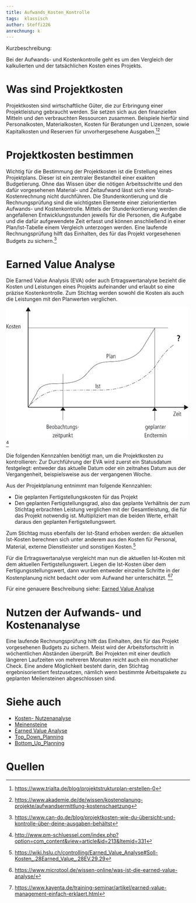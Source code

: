 ```yaml
---
title: Aufwands_Kosten_Kontrolle
tags:  klassisch
author: Steffi226
anrechnung: k 
---
```


Kurzbeschreibung:

Bei der Aufwands- und Kostenkontrolle geht es um den Vergleich der kalkulierten und der tatsächlichen Kosten eines Projekts.



# Was sind Projektkosten
Projektkosten sind wirtschaftliche Güter, die zur Erbringung einer Projektleistung gebraucht werden. Sie setzen sich aus den finanziellen Mitteln und den verbrauchten Ressourcen zusammen.
Beispiele hierfür sind Personalkosten, Materialkosten, Kosten für Beratungen und Lizenzen, sowie Kapitalkosten und Reserven für unvorhergesehene Ausgaben.[^1][^2]
 

# Projektkosten bestimmen
Wichtig für die Bestimmung der Projektkosten ist die Erstellung eines Projektplans. Dieser ist ein zentraler Bestandteil einer exakten Budgetierung. Ohne das Wissen über die nötigen Arbeitsschritte und den dafür vorgesehenen Material- und Zeitaufwand lässt sich eine Vorab-Kostenrechnung nicht durchführen.
Die Stundenkontierung und die Rechnungsprüfung sind die wichtigsten Elemente einer zielorientierten Aufwands- und Kostenkontrolle. 
Mittels der Stundenkontierung werden die angefallenen Entwicklungsstunden jeweils für die Personen, die Aufgabe und die dafür aufgewendete Zeit erfasst und können anschließend in einer Plan/Ist-Tabelle einem Vergleich unterzogen werden. 
Eine laufende Rechnungsprüfung hilft das Einhalten, des für das Projekt vorgesehenen Budgets zu sichern.[^3]



# Earned Value Analyse
Die Earned Value Analysis (EVA) oder auch Ertragswertanalyse bezieht die Kosten und Leistungen eines Projekts aufeinander und erlaubt so eine präzise Kostenkontrolle.
Zum Stichtag werden sowohl die Kosten als auch die Leistungen mit den Planwerten verglichen.

![image](/kb/Aufwands_Kosten_Kontrolle/Kosten_Aufwands_Kontrolle.jpg) [^4]



Die folgenden Kennzahlen benötigt man, um die Projektkosten zu kontrollieren:
Zur Durchführung der EVA wird zuerst ein Statusdatum festgelegt: entweder das aktuelle Datum oder ein zeitnahes Datum aus der Vergangenheit, beispielsweise aus der vergangenen Woche.

Aus der Projektplanung entnimmt man folgende Kennzahlen:

* Die geplanten Fertigstellungskosten für das Projekt
* Den geplanten Fertigstellungsgrad, also das geplante Verhältnis der zum Stichtag erbrachten Leistung verglichen mit der Gesamtleistung, die für das Projekt notwendig ist.
Multipliziert man die beiden Werte, erhält daraus den geplanten Fertigstellungswert.

Zum Stichtag muss ebenfalls der Ist-Stand erhoben werden: die aktuellen Ist-Kosten berechnen sich unter anderem aus den Kosten für Personal, Material, externe Dienstleister und sonstigen Kosten.[^5]

Für die Ertragswertanalyse vergleicht man nun die aktuellen Ist-Kosten mit dem aktuellen Fertigstellungswert. 
Liegen die Ist-Kosten über dem Fertigungsstellungswert, dann wurden entweder einzelne Schritte in der Kostenplanung nicht bedacht oder vom Aufwand her unterschätzt. [^6][^7]

Für eine genauere Beschreibung siehe: [Earned Value Analyse](Earned_Value_Analyse.md)

# Nutzen der Aufwands- und Kostenanalyse 
Eine laufende Rechnungsprüfung hilft das Einhalten, des für das Projekt vorgesehenen Budgets zu sichern.
Meist wird der Arbeitsfortschritt in wöchentlichen Abständen überprüft. Bei Projekten mit einer deutlich längeren Laufzeiten von mehreren Monaten reicht auch ein monatlicher Check.
Eine andere Möglichkeit besteht darin, den Stichtag ergebnisorientiert festzusetzen, nämlich wenn bestimmte Arbeitspakete zu geplanten Meilensteinen abgeschlossen sind. 



# Siehe auch

* [Kosten- Nutzenanalyse](Kosten_Nutzen_Analyse.md)
* [Meinensteine](Meinelnsteine.md)
* [Earned Value Analyse](Earned_Value_Analyse.md)
* [Top_Down_Planning](Top_Down_Planning.md)
* [Bottom_Up_Planning](Bottom_Up_Planning.md)


# Quellen

[^1]: https://www.trialta.de/blog/projektstrukturplan-erstellen-0
[^2]: https://www.akademie.de/de/wissen/kostenplanung-projekte/aufwandsermittlung-kostenschaetzung
[^3]: https://www.can-do.de/blog/projektkosten-wie-du-übersicht-und-kontrolle-über-deine-ausgaben-behältst
[^4]: http://www.pm-schluessel.com/index.php?option=com_content&view=article&id=213&Itemid=331 
[^5]: https://wiki.hslu.ch/controlling/Earned_Value_Analyse#Soll-Kosten_.28Earned_Value_.28EV.29.29
[^6]: https://www.microtool.de/wissen-online/was-ist-die-earned-value-analyse/
[^7]: https://www.kayenta.de/training-seminar/artikel/earned-value-management-einfach-erklaert.html  








